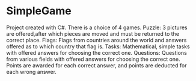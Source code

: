 # SimpleGame

Project created with C#. There is a choice of 4 games.  Puzzle: 3 pictures are offered,after which pieces are moved and must be returned to the correct place. Flags: Flags from countries around the world and answers offered as to which country that flag is. Tasks: Mathematical, simple tasks with offered answers for choosing the correct one. Questions: Questions from various fields with offered answers for choosing the correct one.  Points are awarded for each correct answer, and points are deducted for each wrong answer.

